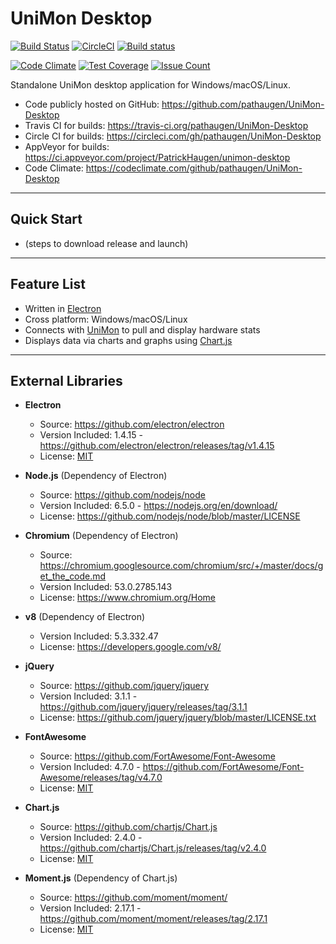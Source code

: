 
UniMon Desktop
==============

[![Build Status](https://travis-ci.org/pathaugen/UniMon-Desktop.svg?branch=master)](https://travis-ci.org/pathaugen/UniMon-Desktop)
[![CircleCI](https://circleci.com/gh/pathaugen/UniMon-Desktop.svg?style=shield)](https://circleci.com/gh/pathaugen/UniMon-Desktop)
[![Build status](https://ci.appveyor.com/api/projects/status/0a198j5a0ridmc50?svg=true)](https://ci.appveyor.com/project/PatrickHaugen/unimon-desktop)

[![Code Climate](https://codeclimate.com/github/pathaugen/UniMon-Desktop/badges/gpa.svg)](https://codeclimate.com/github/pathaugen/UniMon-Desktop)
[![Test Coverage](https://codeclimate.com/github/pathaugen/UniMon-Desktop/badges/coverage.svg)](https://codeclimate.com/github/pathaugen/UniMon-Desktop/coverage)
[![Issue Count](https://codeclimate.com/github/pathaugen/UniMon-Desktop/badges/issue_count.svg)](https://codeclimate.com/github/pathaugen/UniMon-Desktop)

Standalone UniMon desktop application for Windows/macOS/Linux.

* Code publicly hosted on GitHub: <https://github.com/pathaugen/UniMon-Desktop>
* Travis CI for builds: <https://travis-ci.org/pathaugen/UniMon-Desktop>
* Circle CI for builds: <https://circleci.com/gh/pathaugen/UniMon-Desktop>
* AppVeyor for builds: <https://ci.appveyor.com/project/PatrickHaugen/unimon-desktop>
* Code Climate: <https://codeclimate.com/github/pathaugen/UniMon-Desktop>

---------- ---------- ---------- ---------- ----------

Quick Start
-----------

 * (steps to download release and launch)

---------- ---------- ---------- ---------- ----------

Feature List
------------

 * Written in [Electron](https://github.com/electron/electron)
 * Cross platform: Windows/macOS/Linux
 * Connects with [UniMon](https://github.com/pathaugen/UniMon) to pull and display hardware stats
 * Displays data via charts and graphs using [Chart.js](https://github.com/chartjs/Chart.js)

---------- ---------- ---------- ---------- ----------

External Libraries
------------------

 * **Electron**
   * Source: <https://github.com/electron/electron>
   * Version Included: 1.4.15 - <https://github.com/electron/electron/releases/tag/v1.4.15>
   * License: [MIT](https://en.wikipedia.org/wiki/MIT_License)
 * **Node.js** (Dependency of Electron)
   * Source: <https://github.com/nodejs/node>
   * Version Included: 6.5.0 - <https://nodejs.org/en/download/>
   * License: <https://github.com/nodejs/node/blob/master/LICENSE>
 * **Chromium** (Dependency of Electron)
   * Source: <https://chromium.googlesource.com/chromium/src/+/master/docs/get_the_code.md>
   * Version Included: 53.0.2785.143
   * License: <https://www.chromium.org/Home>
 * **v8** (Dependency of Electron)
   * Version Included: 5.3.332.47
   * License: <https://developers.google.com/v8/>

 * **jQuery**
   * Source: <https://github.com/jquery/jquery>
   * Version Included: 3.1.1 - <https://github.com/jquery/jquery/releases/tag/3.1.1>
   * License: <https://github.com/jquery/jquery/blob/master/LICENSE.txt>
 * **FontAwesome**
   * Source: <https://github.com/FortAwesome/Font-Awesome>
   * Version Included: 4.7.0 - <https://github.com/FortAwesome/Font-Awesome/releases/tag/v4.7.0>
   * License: [MIT](https://en.wikipedia.org/wiki/MIT_License)
 * **Chart.js**
   * Source: <https://github.com/chartjs/Chart.js>
   * Version Included: 2.4.0 - <https://github.com/chartjs/Chart.js/releases/tag/v2.4.0>
   * License: [MIT](https://en.wikipedia.org/wiki/MIT_License)
 * **Moment.js** (Dependency of Chart.js)
   * Source: <https://github.com/moment/moment/>
   * Version Included: 2.17.1 - <https://github.com/moment/moment/releases/tag/2.17.1>
   * License: [MIT](https://en.wikipedia.org/wiki/MIT_License)
